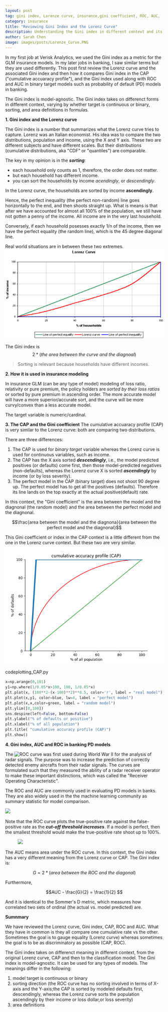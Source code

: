 ```yaml
---
layout: post
tag: gini index, Lorenze curve, insurance,gini coefficient, ROC, AUC,  banks PD model
category: insurance
title: "Reviewing Gini Index and the Lorenz Curve"
description: Understanding the Gini index in different context and its connections to other metrics
author: Sarah Chen
image: images/posts/Lorenze_Curve.PNG
---
```

In my first job at Verisk Analytics, we used the Gini index as a metric for the GLM insurance models.  In my later jobs in banking, I saw similar terms but they are used differently.  This post first review the Lorenz curve amd the associated Gini index and then how it compares Gini index in the CAP ("cumulative accuaracy profile"), and the Gini index used along with ROC and AUC in binary target models such as probability of default (PD) models in banking. 

The Gini index is model-agnostic.  The Gini index takes on differenct forms in different context, varying by whether target is continuous or binary, sorting, and area definitions in formulas. 

**1. Gini index and the Lorenz curve**

The Gini index is a number that summarizes what the Lorenz curve tries to capture.  Lorenz was an Italian economist.  His idea was to compare the two distributions, population and income, using the X and Y axis.  These two are different subjects and have different scales.  But their distributions (cumulative distributions, aka "CDF" or "quantiles") are comparable.  

The key in my opinion is in the ***sorting***: 
- each household only counts as 1, therefore, the order does not matter. 
- but each household has different income.
- you can sort the households by income *acendingly*, or *descendingly*. 

In the Lorenz curve, the households are sorted by income **ascendingly**.  

Hence, the perfect inequality (the perfect non-random) line goes horizontally to the end, and then shoots straight up.  What is means is that after we have accounted for almost all 100% of the population, we still have not gotten a penny of the income. All income are in the very last household. 

Conversely, if each household posesses exactly 1/n of the income, then we have the perfect equality (the random line), which is the 45 degree diagonal line. 

Real world situations are in between these two extremes. 
![Lorenz curve](/images/posts/Lorenze_Curve.PNG)

The Gini index is $$2*(the\:area\:between\:the\:curve\:and\:the\:diagnoal)$$

> Sorting is relevant because households have different incomes. 

**2. How it is used in insurance modeling**

In insurance GLM (can be any type of model) modeling of loss ratio, relativity or pure premium, the policy holders are *sorted by their loss ratios* or sorted by pure premium in ascending order. The more accurate model will have a more superior/accurate sort, and the curve will be more curvy/convex than a less accurate model.  

The target variable is numeric/cardinal. 

**3. The CAP and the Gini coefficient**
The cumulative accuaracy profile (CAP) is very similar to the Lorenz curve: both are comparing two distributions.  

There are three differences:
1. The CAP is used for *binary target* variable whereas the Lorenz curve is used for continuous variables, such as income. 
2. The CAP has the X axis sorted ***descendingly***, i.e., the model predicted positives (or defaults) come first, then those model-predicted negatives (non-defaults), whereas the Lorenz curve X is sorted ***ascendingly*** by income (or by loss severity).  
3. The perfect model in the CAP (binary target) does not shoot 90 degree up.  The perfect model has to get all the positives (defaults).  Therefore its line lands on the top exactly at the actual positive(default) rate. 

In this context, the "Gini coefficient" is the area between the model and the diagnonal (the random model) and the area between the perfect model and the diagnonal. 

$$\frac{area between the model and the diagnona}{area between the perfect model and the diagnonal}$$

This Gini coefficient or index in the CAP context is a little different from the one in the Lorenz curve context.  But these two are very similar.   
![Cumulative Accuracy Profile](/images/posts/Gini_coefficient.PNG)
<div class="code-head"><span>code</span>plotting_CAP.py</div> 

```python
x=np.arange(0,101)
y1=np.where(1/0.05*x>100, 100, 1/0.05*x)
plt.plot(x, (100**2-(x-100)**2)**0.5, color='r', label = "real model")
plt.plot(x,y1, color=blue, lw=4, label = "perfect model")
plt.plot(x,x,color=green, label = "random model")
plt.ylim([0,100])
sns.despine(left=False, bottom=False)
plt.ylabel("% of defaults or positive")
plt.xlabel("% of all population")
plt.title( "cumulative accuracy profile (CAP)")
plt.show()
```

**4. Gini index, AUC and ROC in banking PD models**

The ![ROC curve](https://en.wikipedia.org/wiki/Receiver_operating_characteristic) was first used during World War II for the analysis of radar signals. The purpose was to increase the prediction of correctly detected enemy aircrafts from their radar signals.  The curves are formulated such that they measured the ability of a radar receiver operator to make these important distinctions, which was called the "Receiver Operating Characteristic". 

The ROC and AUC are commonly used in evaluating PD models in banks. They are also widely used in the the machine learning community as summary statistic for model comparison.  

![](https://upload.wikimedia.org/wikipedia/commons/thumb/1/13/Roc_curve.svg/330px-Roc_curve.svg.png)

Note that the ROC curve plots the true-positive rate against the false-positive rate as the ***cut-off threshold increases***.  If a model is perfect, then the smallest threshold would make the true-positive rate shoot up to 100%. 

<figure>
  <img src="{{ "https://en.wikipedia.org/wiki/File:ROC_curves.svg" }}">
  <figcaption></figcaption>
</figure>

The AUC means area under the ROC curve.  In this context, the Gini index has a very different meaning from the Lorenz curve or CAP.  The Gini index is:

$$G = 2*(area\:between\:the\:ROC\:and\:the\:diagonal)$$

Furthermore, 

$$AUC - \frac{G}{2} = \frac{1}{2}  $$

And it is identical to the Sommer's D metric, which measures how correlated two sets of ordinal (the actual vs. model predicted) are. 

**Sumnmary**

We have reviewed the Lorenz curve, Gini index, CAP, ROC and AUC.   What they have in common is they all compare one cumulative rate vs the other.  Sometimes the goal is to gauge equality (Lorenz curve) whereas sometimes the goal is to be as discriminatory as possible (CAP, ROC).  

The Gini index takes on differenct meaning in different context, from the original Lorenz curve, CAP and then to the classification model. The Gini index is model-agnostic.  It can be used for any types of models. 
The meanings differ in the following:
1. model target is continuous or binary
2. sorting direction (the ROC curve has no sorting involved in terms of X-axis and the Y-axis;the CAP is sorted by modeled defaults first, descendingly, whereas the Lorenz curve sorts the population ascendingly by their income or loss dollar,or loss severity)
3. area definitions



